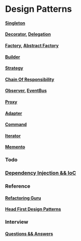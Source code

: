 # Design Patterns

#### [Singleton](https://github.com/chipbk10/DesignPatterns/tree/master/src/singleton)
#### [Decorator](https://github.com/chipbk10/DesignPatterns/tree/master/src/decorator), [Delegation](https://github.com/chipbk10/DesignPatterns/tree/master/src/decorator)
#### [Factory](https://github.com/chipbk10/DesignPatterns/tree/master/src/factory), [Abstract Factory](https://github.com/chipbk10/DesignPatterns/tree/master/src/factory)
#### [Builder](https://github.com/chipbk10/DesignPatterns/tree/master/src/builder)
#### [Strategy](https://github.com/chipbk10/DesignPatterns/tree/master/src/strategy)
#### [Chain Of Responsibility](https://github.com/chipbk10/DesignPatterns/tree/master/src/chainOfResponsibility)
#### [Observer](https://github.com/chipbk10/DesignPatterns/tree/master/src/observer), [EventBus](https://github.com/chipbk10/DesignPatterns/tree/master/src/observer)
#### [Proxy](https://github.com/chipbk10/DesignPatterns/tree/master/src/proxy)
#### [Adapter](https://github.com/chipbk10/DesignPatterns/tree/master/src/adapter)
#### [Command](https://github.com/chipbk10/DesignPatterns/tree/master/src/command)
#### [Iterator](https://github.com/chipbk10/DesignPatterns/tree/master/src/iterator)
#### [Memento](https://github.com/chipbk10/DesignPatterns/tree/master/src/memento)

### Todo
### [Dependency Injection && IoC](https://github.com/chipbk10/DesignPatterns/tree/master/src/di)

### Reference

#### [Refactoring Guru](https://refactoring.guru/design-patterns)
#### [Head First Design Patterns]()

### Interview

#### [Questions && Answers](https://bit.ly/2XXQ5Qw)